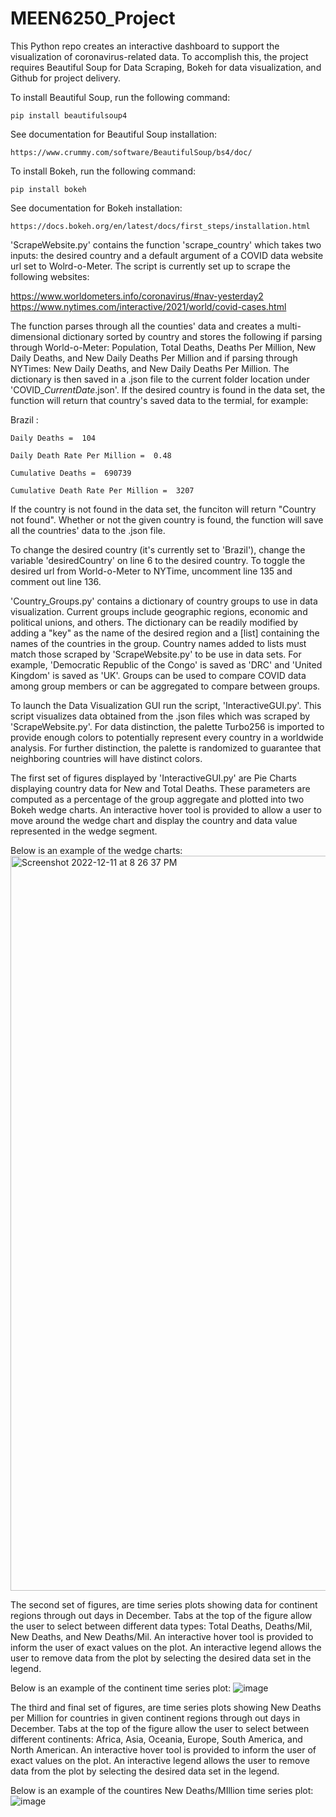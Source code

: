 # MEEN6250_Project
This Python repo creates an interactive dashboard to support the visualization of coronavirus-related data. To accomplish this, the project requires Beautiful Soup for Data Scraping, Bokeh for data visualization, and Github for project delivery.

To install Beautiful Soup, run the following command:

    pip install beautifulsoup4

See documentation for Beautiful Soup installation: 

    https://www.crummy.com/software/BeautifulSoup/bs4/doc/


To install Bokeh, run the following command:

    pip install bokeh

See documentation for Bokeh installation:

    https://docs.bokeh.org/en/latest/docs/first_steps/installation.html


'ScrapeWebsite.py' contains the function 'scrape_country' which takes two inputs: the desired country and a default argument of a COVID data website url set to Wolrd-o-Meter. The script is currently set up to scrape the following websites:

https://www.worldometers.info/coronavirus/#nav-yesterday2
https://www.nytimes.com/interactive/2021/world/covid-cases.html

The function parses through all the counties' data and creates a multi-dimensional dictionary sorted by country and stores the following if parsing through World-o-Meter: Population, Total Deaths, Deaths Per Million, New Daily Deaths, and New Daily Deaths Per Million and if parsing through NYTimes: New Daily Deaths, and New Daily Deaths Per Million. The dictionary is then saved in a .json file to the current folder location under 'COVID_*CurrentDate*.json'. If the desired country is found in the data set, the function will return that country's saved data to the termial, for example:

   Brazil :
   
    Daily Deaths =  104
    
    Daily Death Rate Per Million =  0.48
    
    Cumulative Deaths =  690739
    
    Cumulative Death Rate Per Million =  3207
    
If the country is not found in the data set, the funciton will return "Country not found". Whether or not the given country is found, the function will save all the countries' data to the .json file.

To change the desired country (it's currently set to 'Brazil'), change the variable 'desiredCountry' on line 6 to the desired country.
To toggle the desired url from World-o-Meter to NYTime, uncomment line 135 and comment out line 136.

'Country_Groups.py' contains a dictionary of country groups to use in data visualization. Current groups include geographic regions, economic and political unions, and others. The dictionary can be readily modified by adding a "key" as the name of the desired region and a [list] containing the names of the countries in the group. Country names added to lists must match those scraped by 'ScrapeWebsite.py' to be use in data sets. For example, 'Democratic Republic of the Congo' is saved as 'DRC' and 'United Kingdom' is saved as 'UK'. Groups can be used to compare COVID data among group members or can be aggregated to compare between groups.

To launch the Data Visualization GUI run the script, 'InteractiveGUI.py'. This script visualizes data obtained from the .json files which was scraped by 'ScrapeWebsite.py'. For data distinction, the palette Turbo256 is imported to provide enough colors to potentially represent every country in a worldwide analysis. For further distinction, the palette is randomized to guarantee that neighboring countries will have distinct colors.

The first set of figures displayed by 'InteractiveGUI.py' are Pie Charts displaying country data for New and Total Deaths. These parameters are computed as a percentage of the group aggregate and plotted into two Bokeh wedge charts. An interactive hover tool is provided to allow a user to move around the wedge chart and display the country and data value represented in the wedge segment. 

Below is an example of the wedge charts:
<img width="1176" alt="Screenshot 2022-12-11 at 8 26 37 PM" src="https://user-images.githubusercontent.com/107783708/206954816-42cb9c95-c920-47de-8a7d-41030b45e26e.png">

The second set of figures, are time series plots showing data for continent regions through out days in December. Tabs at the top of the figure allow the user to select between different data types: Total Deaths, Deaths/Mil, New Deaths, and New Deaths/Mil. An interactive hover tool is provided to inform the user of exact values on the plot. An interactive legend allows the user to remove data from the plot by selecting the desired data set in the legend.

Below is an example of the continent time series plot:
![image](https://user-images.githubusercontent.com/118580455/206959167-aca26adf-f81c-4dc7-a915-037c7bd73552.png)

The third and final set of figures, are time series plots showing New Deaths per Million for countries in given continent regions through out days in December. Tabs at the top of the figure allow the user to select between different continents: Africa, Asia, Oceania, Europe, South America, and North American. An interactive hover tool is provided to inform the user of exact values on the plot. An interactive legend allows the user to remove data from the plot by selecting the desired data set in the legend.

Below is an example of the countires New Deaths/MIllion time series plot:
![image](https://user-images.githubusercontent.com/118580455/206959295-635c5ce6-5f40-4b77-b6a2-262e0fbeb667.png)



